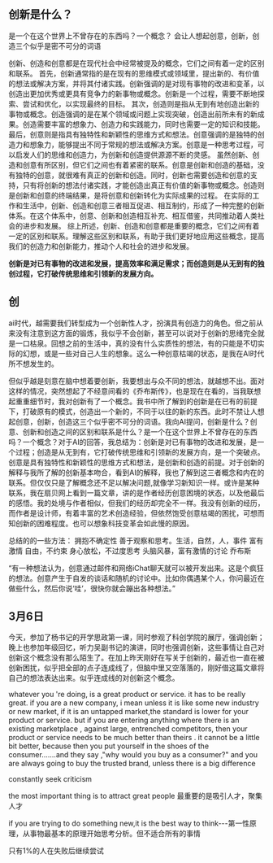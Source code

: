 ## 创新是什么？
是一个在这个世界上不曾存在的东西吗？一个概念？
会让人想起创意，创新，创造三个似乎是密不可分的词语


创新、创造和创意都是在现代社会中经常被提及的概念，它们之间有着一定的区别和联系。
首先，创新通常指的是在现有的思维模式或领域里，提出新的、有价值的想法或解决方案，并将其付诸实践。创新强调的是对现有事物的改进和变革，以创造出更加优秀或更具有竞争力的新事物或概念。创新是一个过程，需要不断地探索、尝试和优化，以实现最终的目标。
其次，创造则是指从无到有地创造出新的事物或概念。创造强调的是在某个领域或问题上实现突破，创造出前所未有的新成果。创造需要丰富的想象力、创造力和实践能力，同时也需要一定的知识和技能。
最后，创意则是指具有独特性和新颖性的思维方式和想法。创意强调的是独特的创造力和想象力，能够提出不同于常规的想法或解决方案。创意是一种思考过程，可以启发人们的思维和创造力，为创新和创造提供源源不断的灵感。
虽然创新、创造和创意有所区别，但它们之间也有着紧密的联系。创意是创新和创造的基础，没有独特的创意，就很难有真正的创新和创造。同时，创新也需要创造和创意的支持，只有将创新的想法付诸实践，才能创造出真正有价值的新事物或概念。创造则是创新和创意的终端结果，是将创意和创新转化为实际成果的过程。
在实际的工作和生活中，创新、创造和创意三者相互促进、相互制约，形成了一种完整的创新体系。在这个体系中，创意、创新和创造相互补充、相互借鉴，共同推动着人类社会的进步和发展。
综上所述，创新、创造和创意都是重要的概念，它们之间有着一定的区别和联系。理解这些区别和联系，有助于我们更好地应用这些概念，提高我们的创造力和创新能力，推动个人和社会的进步和发展。

**创新是对已有事物的改进和发展，提高效率和满足需求；而创造则是从无到有的独创过程，它打破传统思维和引领新的发展方向。**




## 创
ai时代，越需要我们转型成为一个创新性人才，扮演具有创造力的角色。但之前从来没有注意到这方面的锻炼，我似乎不会创新，甚至可以说对于创新的思绪完全就是一口枯泉。回想之前的生活中，真的没有什么实质性的想法，有的只能是不切实际的幻想，或是一些对自己人生的想象。这么一种创意枯竭的状态，是我在AI时代所不想发生的。

但似乎越是刻意在脑中想着要创新，我要想出与众不同的想法，就越想不出。面对这样的情况，突然想起了不经意间看的《乔布斯传》，也是现在在看的，当我联想起重重细节时，我对创新有了一个概念。我书中所了解到的创新是在已有的前提下，打破原有的模式，创造出一个新的，不同于以往的新的东西。此时不禁让人想起创意，创新，创造这三个似乎密不可分的词语。我向AI提问，创新是什么？创意、创新和创造之间的区别和联系是什么？是一个在这个世界上不曾存在的东西吗？一个概念？对于AI的回答，我总结为：创新是对已有事物的改进和发展，是一个过程；创造是从无到有，它打破传统思维和引领新的发展方向，是一个突破点。创意是具有独特性和新颖性的思维方式和想法，是创新和创造的前提。对于创新的解释与我所了解的创新基本吻合，看到AI的解释，我也了解到这三者概念和内在的联系。但仅仅只是了解概念还不足以解决问题,就像学习新知识一样。或许是某种联系，我在扇贝网上看到一篇文章，讲的是作者经历创意困境的状态，以及他最后的感悟。我的处境与作者相似，但我们的经历却完全不一样。我没有创新的经历，而作者是设计师，有着丰富的艺术创造经验，但依然饱受创意枯竭的困扰，可想而知创新的困难程度。也可以想象科技变革会如此慢的原因。






总结的的一些方法：
拥抱不确定性
善于观察和思考。生活，自然，人，事件
富有激情
自由，不约束
身心放松，不过度思考
头脑风暴，富有激情的讨论
乔布斯

“有一种想法认为，创意通过邮件和网络iChat聊天就可以被开发出来。这是个疯狂的想法。创意产生于自发的谈话和随机的讨论中。比如你偶遇某个人，你问最近在做些什么，然后你说‘哇’，很快你就会蹦出各种想法。”

## 3月6日
今天，参加了杨书记的开学思政第一课，同时参观了科创学院的展厅，强调创新；晚上也参加年级回忆，听力吴副书记的演讲，同时也强调创新，这些事情让自己对创新这个概念没有那么陌生了。在加上昨天刚好在写关于创新的，最近也一直在被创新困扰，似乎把全部的点子连成线了，但脑中里又空落落的，刚好借这篇文章将自己的想法表达出来。似乎连成线的对创新这个概念。

whatever you 're doing, is a great product or service. it has to be really great. if you are a new company, i mean unless it is like some new industry or new market, if it is an untapped market,the standard is lower for your product or service. but if you are entering anything where there is an existing marketplace , against large, entrenched competitors, then your product or service needs to be much better than theirs . it cannot be a little bit better, because then you put yourself in the shoes of the consumer.......and they say ,"why would you buy as a consumer?" and you are always going to buy the trusted brand, unless there is a big difference


constantly seek criticism

the most important thing is to attract great people
最重要的是吸引人才，聚集人才

if you are trying to do something new,it is the best way to think---第一性原理，从事物最基本的原理开始思考分析。但不适合所有的事情


只有1%的人在失败后继续尝试